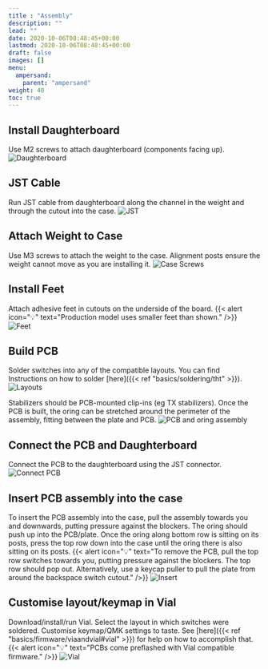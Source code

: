 ```yaml
---
title : "Assembly"
description: ""
lead: ""
date: 2020-10-06T08:48:45+00:00
lastmod: 2020-10-06T08:48:45+00:00
draft: false
images: []
menu:
  ampersand:
    parent: "ampersand"
weight: 40
toc: true
---
```


## Install Daughterboard

Use M2 screws to attach daughterboard (components facing up).
![Daughterboard](2.jpg)

## JST Cable

Run JST cable from daughterboard along the channel in the weight and through the cutout into the case.
![JST](3.jpg)

## Attach Weight to Case

Use M3 screws to attach the weight to the case. Alignment posts ensure the weight cannot move as you are installing it.
![Case Screws](4.jpg)

## Install Feet

Attach adhesive feet in cutouts on the underside of the board.
{{< alert icon="💡" text="Production model uses smaller feet than shown." />}}
![Feet](5.jpg)

## Build PCB

Solder switches into any of the compatible layouts.
You can find Instructions on how to solder [here]({{< ref "basics/soldering/tht" >}}).
![Layouts](7.jpg)

Stabilizers should be PCB-mounted clip-ins (eg TX stabilizers). Once the PCB is built, the oring can be stretched around the perimeter of the assembly, fitting between the plate and PCB.
![PCB and oring assembly](6.jpg)

## Connect the PCB and Daughterboard

Connect the PCB to the daughterboard using the JST connector.
![Connect PCB](8.jpg)

## Insert PCB assembly into the case

To insert the PCB assembly into the case, pull the assembly towards you and downwards, putting pressure against the blockers. The oring should push up into the PCB/plate. Once the oring along bottom row is sitting on its posts, press the top row down into the case until the oring there is also sitting on its posts.
{{< alert icon="💡" text="To remove the PCB, pull the top row switches towards you, putting pressure against the blockers. The top row should pop out. Alternatively, use a keycap puller to pull the plate from around the backspace switch cutout." />}}
![Insert](9.jpg)

## Customise layout/keymap in Vial

Download/install/run Vial. Select the layout in which switches were soldered. Customise keymap/QMK settings to taste. See [here]({{< ref "basics/firmware/viaandvial#vial" >}}) for help on how to accomplish that.
{{< alert icon="💡" text="PCBs come preflashed with Vial compatible firmware." />}}
![Vial](10.png)
